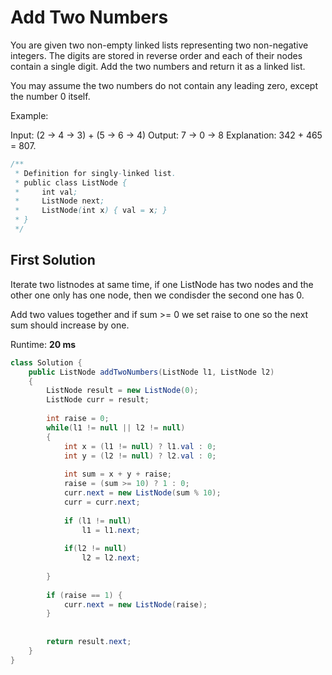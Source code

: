 # Add Two Numbers

You are given two non-empty linked lists representing two non-negative integers. The digits are stored in reverse order and each of their nodes contain a single digit. Add the two numbers and return it as a linked list.

You may assume the two numbers do not contain any leading zero, except the number 0 itself.

Example:

Input: (2 -> 4 -> 3) + (5 -> 6 -> 4)
Output: 7 -> 0 -> 8
Explanation: 342 + 465 = 807.

```java
/**
 * Definition for singly-linked list.
 * public class ListNode {
 *     int val;
 *     ListNode next;
 *     ListNode(int x) { val = x; }
 * }
 */
```

## First Solution

Iterate two listnodes at same time, if one ListNode has two nodes and the other one only has one node, then we condisder the second one has 0.

Add two values together and if sum >= 0 we set raise to one so the next sum should increase by one. 
 
Runtime: **20 ms**

```java
class Solution {
    public ListNode addTwoNumbers(ListNode l1, ListNode l2) 
    {
    	ListNode result = new ListNode(0);
    	ListNode curr = result;
    	
    	int raise = 0;
    	while(l1 != null || l2 != null)
    	{
    		int x = (l1 != null) ? l1.val : 0;
    		int y = (l2 != null) ? l2.val : 0;
    		
    		int sum = x + y + raise;
    		raise = (sum >= 10) ? 1 : 0;
    		curr.next = new ListNode(sum % 10);
    		curr = curr.next;
    		
    		if (l1 != null)
    			l1 = l1.next;
			
    		if(l2 != null) 
    			l2 = l2.next;
    		
    	}
    	
    	if (raise == 1) {
    		curr.next = new ListNode(raise);
    	}
    		
    	
    	return result.next;
    }
}
```
